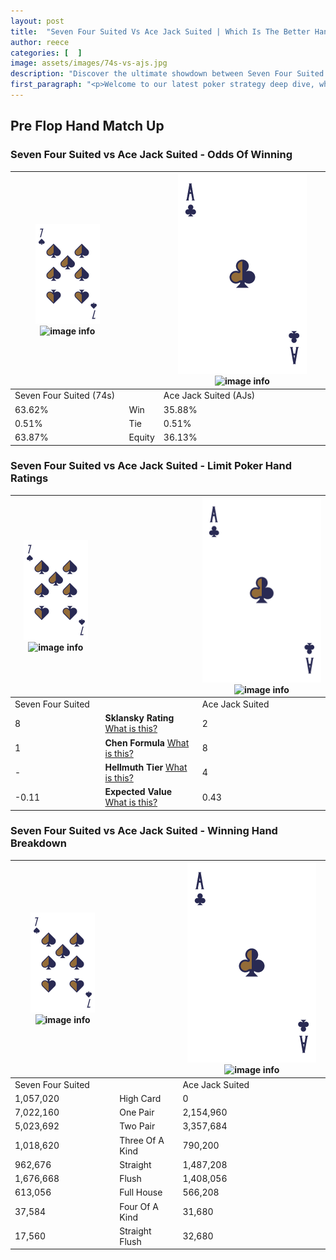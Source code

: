 ```yaml
---
layout: post
title:  "Seven Four Suited Vs Ace Jack Suited | Which Is The Better Hand In Poker? A Complete Guide"
author: reece
categories: [  ]
image: assets/images/74s-vs-ajs.jpg
description: "Discover the ultimate showdown between Seven Four Suited and Ace Jack Suited in poker! Uncover the odds, strategies, and scenarios where one hand triumphs over the other. Get ready to up your poker game with this thrilling analysis."
first_paragraph: "<p>Welcome to our latest poker strategy deep dive, where we're pitting two distinct hands against each other in a high-stakes showdown: Seven Four Suited vs Ace Jack Suited.</p><p>In the dynamic world of poker, every decision counts, and knowing which hand holds the upper hand is key to your success at the table.</p><p>In this article, we'll dissect these two hands, explore the scenarios where one dominates the other, and equip you with the knowledge to make strategic choices that can tip the odds in your favor.</p><p>Get ready to unravel the intriguing dynamics of these poker hands and elevate your game to new heights.</p>"
---
```




[comment]: # (sp0)

## Pre Flop Hand Match Up

<div class="table hand-ratings" markdown="1"> 



### Seven Four Suited vs Ace Jack Suited - Odds Of Winning


    
| ![image info](assets/images/hand1/7.png) ![image info](assets/images/hand1/4s.png) |  | ![image info](assets/images/hand2/A.png) ![image info](assets/images/hand2/Js.png) |
| -------- | -------- | -------- |
| Seven Four Suited (74s) |  | Ace Jack Suited (AJs) |
| 63.62% | Win | 35.88% |
| 0.51% | Tie | 0.51% |
| 63.87% | Equity | 36.13% |




[comment]: # (sp1)



### Seven Four Suited vs Ace Jack Suited - Limit Poker Hand Ratings


    
| ![image info](assets/images/hand1/7.png) ![image info](assets/images/hand1/4s.png) |  | ![image info](assets/images/hand2/A.png) ![image info](assets/images/hand2/Js.png) |
| -------- | -------- | -------- |
| Seven Four Suited |  | Ace Jack Suited |
| 8 | **Sklansky Rating** [What is this?](/sklansky-rating-explained) | 2 |
| 1 | **Chen Formula** [What is this?](/chen-formula-explained) | 8 |
| - | **Hellmuth Tier** [What is this?](/Hellmuth-tier-explained) | 4 |
| -0.11 | **Expected Value** [What is this?](/expected-value-explained) | 0.43 |




[comment]: # (sp2)



### Seven Four Suited vs Ace Jack Suited - Winning Hand Breakdown


    
| ![image info](assets/images/hand1/7.png) ![image info](assets/images/hand1/4s.png) |  | ![image info](assets/images/hand2/A.png) ![image info](assets/images/hand2/Js.png) |
| -------- | -------- | -------- |
| Seven Four Suited |  | Ace Jack Suited |
| 1,057,020 | High Card | 0 |
| 7,022,160 | One Pair | 2,154,960 |
| 5,023,692 | Two Pair | 3,357,684 |
| 1,018,620 | Three Of A Kind | 790,200 |
| 962,676 | Straight | 1,487,208 |
| 1,676,668 | Flush | 1,408,056 |
| 613,056 | Full House | 566,208 |
| 37,584 | Four Of A Kind | 31,680 |
| 17,560 | Straight Flush | 32,680 |




[comment]: # (sp3)



</div>

[comment]: # (sp4)



[comment]: # (sp5)

